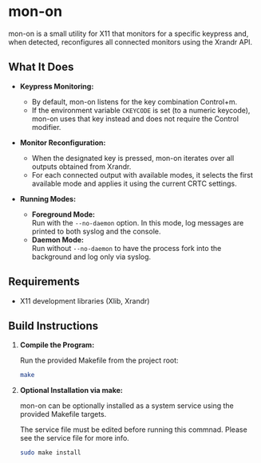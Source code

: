 # mon-on

mon-on is a small utility for X11 that monitors for a specific keypress and, when detected, reconfigures all connected monitors using the Xrandr API.

## What It Does

- **Keypress Monitoring:**  
  - By default, mon-on listens for the key combination Control+m.
  - If the environment variable `CKEYCODE` is set (to a numeric keycode), mon-on uses that key instead and does not require the Control modifier.
  
- **Monitor Reconfiguration:**  
  - When the designated key is pressed, mon-on iterates over all outputs obtained from Xrandr.
  - For each connected output with available modes, it selects the first available mode and applies it using the current CRTC settings.
  
- **Running Modes:**  
  - **Foreground Mode:**  
    Run with the `--no-daemon` option. In this mode, log messages are printed to both syslog and the console.
  - **Daemon Mode:**  
    Run without `--no-daemon` to have the process fork into the background and log only via syslog.

## Requirements

- X11 development libraries (Xlib, Xrandr)

## Build Instructions

1. **Compile the Program:**

   Run the provided Makefile from the project root:
   ```bash
   make
    ```
2. **Optional Installation via make:**

    mon-on can be optionally installed as a system service using the provided Makefile targets.

    The service file must be edited before running this commnad. Please see the service file for more info.
    ```bash
    sudo make install
    ```